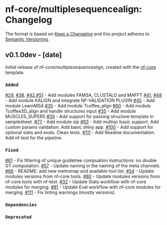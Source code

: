 # nf-core/multiplesequencealign: Changelog

The format is based on [Keep a Changelog](https://keepachangelog.com/en/1.0.0/)
and this project adheres to [Semantic Versioning](https://semver.org/spec/v2.0.0.html).

## v0.1.0dev - [date]

Initial release of nf-core/multiplesequencealign, created with the [nf-core](https://nf-co.re/) template.

### `Added`

[#29](https://github.com/nf-core/multiplesequencealign/issues/29), [#38](https://github.com/nf-core/multiplesequencealign/issues/38), [#42](https://github.com/nf-core/multiplesequencealign/issues/42),[#51](https://github.com/nf-core/multiplesequencealign/issues/51) - Add modules FAMSA, CLUSTALO and MAFFT
[#41](https://github.com/nf-core/multiplesequencealign/issues/41), [#48](https://github.com/nf-core/multiplesequencealign/issues/48) - Add module KALIGN and integrate NF-VALIDATION PLUGIN
[#45](https://github.com/nf-core/multiplesequencealign/issues/45) - Add module LearnMSA
[#35](https://github.com/nf-core/multiplesequencealign/issues/35) - Add module Tcoffee_align
[#60](https://github.com/nf-core/multiplesequencealign/issues/60) - Add module Tcoffee3D_align and handle structures input
[#35](https://github.com/nf-core/multiplesequencealign/issues/35) - Add module MUSCLE5_SUPER5
[#59](https://github.com/nf-core/multiplesequencealign/issues/59) - Add support for passing structure template in samplesheet.
[#77](https://github.com/nf-core/multiplesequencealign/issues/77) - Add module zip
[#93](https://github.com/nf-core/multiplesequencealign/pull/93) - Add multiqc basic support. Add custom params validation. Add basic shiny app.
[#100](https://github.com/nf-core/multiplesequencealign/pull/100) - Add support for optional stats and evals. Clean tests.
[#111](https://github.com/nf-core/multiplesequencealign/pull/111) - Add Readme documentation. Add nf-test for the pipeline.

### `Fixed`

[#61](https://github.com/nf-core/multiplesequencealign/issues/61) - Fix filtering of unique guidetree compuation instructions: no double GT computation.
[#57](https://github.com/nf-core/multiplesequencealign/issues/57) - Update naming in the naming of the meta channels.
[#66](https://github.com/nf-core/multiplesequencealign/issues/66) - README: add new metromap and available tool list.
[#54](https://github.com/nf-core/multiplesequencealign/issues/54) - Update modules versions from nf-core tools.
[#80](https://github.com/nf-core/multiplesequencealign/pull/80) - Update modules versions from nf-core tools with nf-test.
[#32](https://github.com/nf-core/multiplesequencealign/issues/32) - Update Stats workflow with nf-core modules for merging.
[#81](https://github.com/nf-core/multiplesequencealign/pull/81) - Update Eval workflow with nf-core modules for merging.
[#111](https://github.com/nf-core/multiplesequencealign/pull/111) - Fix linting warnings (mostly versions)

### `Dependencies`

### `Deprecated`
